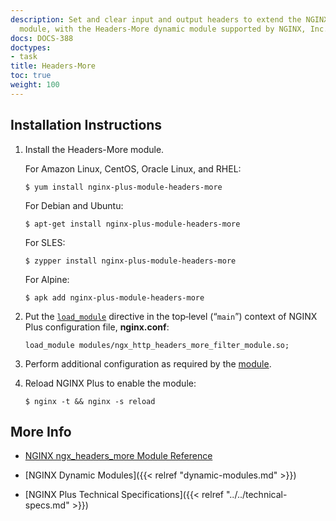 ```yaml
---
description: Set and clear input and output headers to extend the NGINX core [Headers](https://nginx.org/en/docs/http/ngx_http_headers_module.html)
  module, with the Headers-More dynamic module supported by NGINX, Inc.
docs: DOCS-388
doctypes:
- task
title: Headers-More
toc: true
weight: 100
---
```



<span id="install"></span>
## Installation Instructions

1. Install the Headers-More module.

   For Amazon Linux, CentOS, Oracle Linux, and RHEL:
   
   ```shell
   $ yum install nginx-plus-module-headers-more
   ```
   
   For Debian and Ubuntu:
   
   ```shell
   $ apt-get install nginx-plus-module-headers-more
   ```

   For SLES:
   
   ```shell
   $ zypper install nginx-plus-module-headers-more
   ```

   For Alpine:

   ```shell
   $ apk add nginx-plus-module-headers-more
   ```

2. Put the [`load_module`](https://nginx.org/en/docs/ngx_core_module.html#load_module) directive in the top‑level (“`main`”) context of NGINX Plus configuration file, **nginx.conf**:

   ```nginx
   load_module modules/ngx_http_headers_more_filter_module.so;
   ```

3. Perform additional configuration as required by the [module](https://github.com/openresty/headers-more-nginx-module).

4. Reload NGINX Plus to enable the module:

   ```shell
   $ nginx -t && nginx -s reload
   ```


<span id="info"></span>
## More Info

* [NGINX ngx_headers_more Module Reference](https://github.com/openresty/headers-more-nginx-module)

* [NGINX Dynamic Modules]({{< relref "dynamic-modules.md" >}})

* [NGINX Plus Technical Specifications]({{< relref "../../technical-specs.md" >}})
